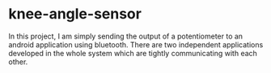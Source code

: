 # knee-angle-sensor
In this project, I am simply sending the output of a potentiometer to an android application using bluetooth. There are two independent applications developed in the whole system which are tightly communicating with each other.
